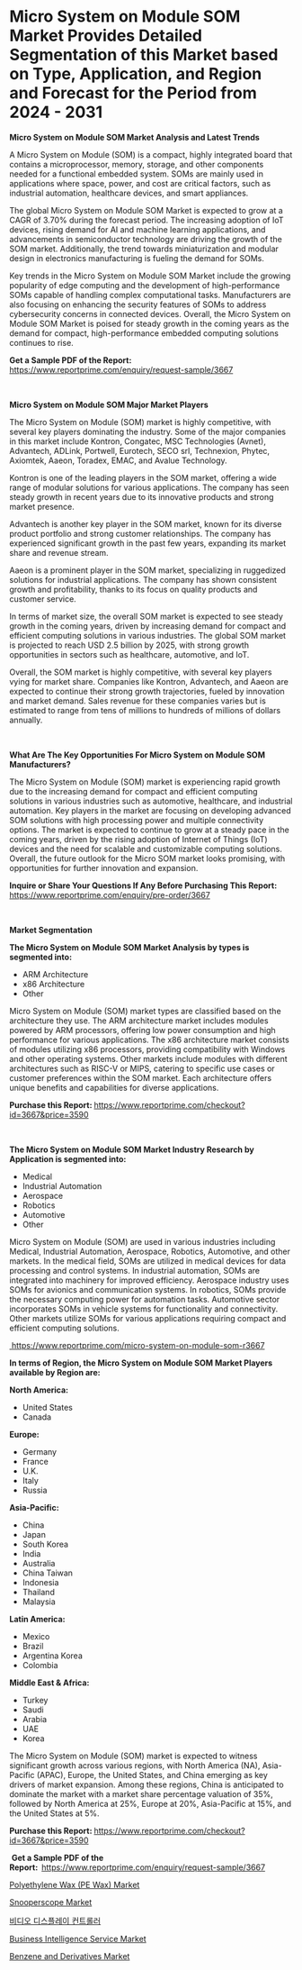 <p><h1>Micro System on Module SOM Market Provides Detailed Segmentation of this Market based on Type, Application, and Region and Forecast for the Period from 2024 - 2031</h1></p><p><strong>Micro System on Module SOM Market Analysis and Latest Trends</strong></p>
<p><p>A Micro System on Module (SOM) is a compact, highly integrated board that contains a microprocessor, memory, storage, and other components needed for a functional embedded system. SOMs are mainly used in applications where space, power, and cost are critical factors, such as industrial automation, healthcare devices, and smart appliances.</p><p>The global Micro System on Module SOM Market is expected to grow at a CAGR of 3.70% during the forecast period. The increasing adoption of IoT devices, rising demand for AI and machine learning applications, and advancements in semiconductor technology are driving the growth of the SOM market. Additionally, the trend towards miniaturization and modular design in electronics manufacturing is fueling the demand for SOMs.</p><p>Key trends in the Micro System on Module SOM Market include the growing popularity of edge computing and the development of high-performance SOMs capable of handling complex computational tasks. Manufacturers are also focusing on enhancing the security features of SOMs to address cybersecurity concerns in connected devices. Overall, the Micro System on Module SOM Market is poised for steady growth in the coming years as the demand for compact, high-performance embedded computing solutions continues to rise.</p></p>
<p><strong>Get a Sample PDF of the Report:&nbsp;</strong> <a href="https://www.reportprime.com/enquiry/request-sample/3667">https://www.reportprime.com/enquiry/request-sample/3667</a></p>
<p>&nbsp;</p>
<p><strong>Micro System on Module SOM Major Market Players</strong></p>
<p><p>The Micro System on Module (SOM) market is highly competitive, with several key players dominating the industry. Some of the major companies in this market include Kontron, Congatec, MSC Technologies (Avnet), Advantech, ADLink, Portwell, Eurotech, SECO srl, Technexion, Phytec, Axiomtek, Aaeon, Toradex, EMAC, and Avalue Technology.</p><p>Kontron is one of the leading players in the SOM market, offering a wide range of modular solutions for various applications. The company has seen steady growth in recent years due to its innovative products and strong market presence.</p><p>Advantech is another key player in the SOM market, known for its diverse product portfolio and strong customer relationships. The company has experienced significant growth in the past few years, expanding its market share and revenue stream.</p><p>Aaeon is a prominent player in the SOM market, specializing in ruggedized solutions for industrial applications. The company has shown consistent growth and profitability, thanks to its focus on quality products and customer service.</p><p>In terms of market size, the overall SOM market is expected to see steady growth in the coming years, driven by increasing demand for compact and efficient computing solutions in various industries. The global SOM market is projected to reach USD 2.5 billion by 2025, with strong growth opportunities in sectors such as healthcare, automotive, and IoT.</p><p>Overall, the SOM market is highly competitive, with several key players vying for market share. Companies like Kontron, Advantech, and Aaeon are expected to continue their strong growth trajectories, fueled by innovation and market demand. Sales revenue for these companies varies but is estimated to range from tens of millions to hundreds of millions of dollars annually.</p></p>
<p>&nbsp;</p>
<p><strong>What Are The Key Opportunities For Micro System on Module SOM Manufacturers?</strong></p>
<p><p>The Micro System on Module (SOM) market is experiencing rapid growth due to the increasing demand for compact and efficient computing solutions in various industries such as automotive, healthcare, and industrial automation. Key players in the market are focusing on developing advanced SOM solutions with high processing power and multiple connectivity options. The market is expected to continue to grow at a steady pace in the coming years, driven by the rising adoption of Internet of Things (IoT) devices and the need for scalable and customizable computing solutions. Overall, the future outlook for the Micro SOM market looks promising, with opportunities for further innovation and expansion.</p></p>
<p><strong>Inquire or Share Your Questions If Any Before Purchasing This Report:</strong> <a href="https://www.reportprime.com/enquiry/pre-order/3667">https://www.reportprime.com/enquiry/pre-order/3667</a></p>
<p>&nbsp;</p>
<p><strong>Market Segmentation</strong></p>
<p><strong>The Micro System on Module SOM Market Analysis by types is segmented into:</strong></p>
<p><ul><li>ARM Architecture</li><li>x86 Architecture</li><li>Other</li></ul></p>
<p><p>Micro System on Module (SOM) market types are classified based on the architecture they use. The ARM architecture market includes modules powered by ARM processors, offering low power consumption and high performance for various applications. The x86 architecture market consists of modules utilizing x86 processors, providing compatibility with Windows and other operating systems. Other markets include modules with different architectures such as RISC-V or MIPS, catering to specific use cases or customer preferences within the SOM market. Each architecture offers unique benefits and capabilities for diverse applications.</p></p>
<p><strong>Purchase this Report:&nbsp;</strong><a href="https://www.reportprime.com/checkout?id=3667&price=3590">https://www.reportprime.com/checkout?id=3667&price=3590</a></p>
<p>&nbsp;</p>
<p><strong>The Micro System on Module SOM Market Industry Research by Application is segmented into:</strong></p>
<p><ul><li>Medical</li><li>Industrial Automation</li><li>Aerospace</li><li>Robotics</li><li>Automotive</li><li>Other</li></ul></p>
<p><p>Micro System on Module (SOM) are used in various industries including Medical, Industrial Automation, Aerospace, Robotics, Automotive, and other markets. In the medical field, SOMs are utilized in medical devices for data processing and control systems. In industrial automation, SOMs are integrated into machinery for improved efficiency. Aerospace industry uses SOMs for avionics and communication systems. In robotics, SOMs provide the necessary computing power for automation tasks. Automotive sector incorporates SOMs in vehicle systems for functionality and connectivity. Other markets utilize SOMs for various applications requiring compact and efficient computing solutions.</p></p>
<p><a href="https://www.reportprime.com/micro-system-on-module-som-r3667">&nbsp;https://www.reportprime.com/micro-system-on-module-som-r3667</a></p>
<p><strong>In terms of Region, the Micro System on Module SOM Market Players available by Region are:</strong></p>
<p>
    <p> <strong> North America: </strong>
        <ul>
            <li>United States</li>
            <li>Canada</li>
        </ul>
        </p> 
    <p> <strong> Europe: </strong>
        <ul>
            <li>Germany</li>
            <li>France</li>
            <li>U.K.</li>
            <li>Italy</li>
            <li>Russia</li>
        </ul>
        </p> 
    <p> <strong> Asia-Pacific: </strong>
        <ul>
            <li>China</li>
            <li>Japan</li>
            <li>South Korea</li>
            <li>India</li>
            <li>Australia</li>
            <li>China Taiwan</li>
            <li>Indonesia</li>
            <li>Thailand</li>
            <li>Malaysia</li>
        </ul>
        </p> 
    <p> <strong> Latin America: </strong>
        <ul>
            <li>Mexico</li>
            <li>Brazil</li>
            <li>Argentina Korea</li>
            <li>Colombia</li>
        </ul>
        </p> 
    <p> <strong> Middle East & Africa: </strong>
        <ul>
            <li>Turkey</li>
            <li>Saudi</li>
            <li>Arabia</li>
            <li>UAE</li>
            <li>Korea</li>
        </ul>
    </p>
    </p>
<p><p>The Micro System on Module (SOM) market is expected to witness significant growth across various regions, with North America (NA), Asia-Pacific (APAC), Europe, the United States, and China emerging as key drivers of market expansion. Among these regions, China is anticipated to dominate the market with a market share percentage valuation of 35%, followed by North America at 25%, Europe at 20%, Asia-Pacific at 15%, and the United States at 5%.</p></p>
<p><strong>Purchase this Report: </strong><a href="https://www.reportprime.com/checkout?id=3667&price=3590">https://www.reportprime.com/checkout?id=3667&price=3590</a></p>
<p>&nbsp;<strong>Get a Sample PDF of the Report:&nbsp;&nbsp;</strong><a href="https://www.reportprime.com/enquiry/request-sample/3667">https://www.reportprime.com/enquiry/request-sample/3667</a></p>
<p><strong></strong></p>
<p><p><a href="https://www.linkedin.com/pulse/polyethylene-wax-pe-market-investigation-amp-industry-au0sc">Polyethylene Wax (PE Wax) Market</a></p><p><a href="https://issuu.com/reportprime-2/docs/snooperscope-market-size-2030.pptx">Snooperscope Market</a></p><p><a href="https://github.com/mpodehpw07370073/Market-Research-Report-List-3/blob/main/486135141193.md">비디오 디스플레이 컨트롤러</a></p><p><a href="https://issuu.com/reportprime-2/docs/business-intelligence-service-market-size-2030.ppt">Business Intelligence Service Market</a></p><p><a href="https://www.linkedin.com/pulse/global-benzene-derivatives-market-trends-insights-growth-vwcce">Benzene and Derivatives Market</a></p></p>